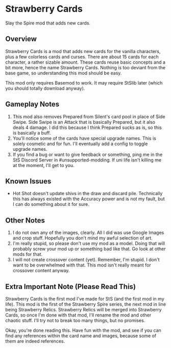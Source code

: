 # Strawberry Cards
Slay the Spire mod that adds new cards.

## Overview
Strawberry Cards is a mod that adds new cards for the vanilla characters, plus a few colorless cards and curses. There are about 15 cards for each character, a rather sizable amount. These cards reuse basic concepts and a bit more, hence the name Strawberry Cards. Nothing is too deviant from the base game, so understanding this mod should be easy.

This mod only requires Basemod to work. It may require StSlib later (which you should totally download anyway).

## Gameplay Notes
1. This mod also removes Prepared from Silent's card pool in place of Side Swipe. Side Swipe is an Attack that is basically Prepared, but it also deals 4 damage. I did this because I think Prepared sucks as is, so this is basically a buff.
2. You'll notice some of the cards have special upgrade names. This is solely cosmetic and for fun. I'll eventually add a config to toggle upgrade names.
3. If you find a bug or want to give feedback or something, ping me in the StS Discord Server in #unsupported-modding. If uni life isn't killing me at the moment, I'll get to you.

## Known Issues
* Hot Shot doesn't update shivs in the draw and discard pile. Technically this has always existed with the Accuracy power and is not my fault, but I can do something about it for sure.

## Other Notes
1. I do not own any of the images, clearly. All I did was use Google Images and crop stuff. Hopefully you don't mind my awful selection of art.
2. I'm really stupid, so please don't use my mod as a model. Doing that will probably screw your mod up or something bad like that. Go look at other mods for that.
3. I will not create crossover content (yet). Remember, I'm stupid. I don't want to be overwhelmed with that. This mod isn't really meant for crossover content anyway.

## Extra Important Note (Please Read This)
Strawberry Cards is the first mod I've made for StS (and the first mod in my life). This mod is the first of the Strawberry Spire series, the next mod in line being Strawberry Relics. Strawberry Relics will be merged into Strawberry Cards, so once I'm done with that mod, I'll rename the mod and other chaotic stuff. I'll try not to break too many things, but no promises.

Okay, you're done reading this. Have fun with the mod, and see if you can find any references within the card name and images, because some of them are indeed references.

